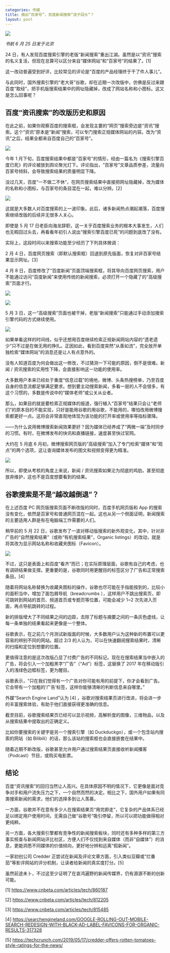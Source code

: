 ```yaml
---
categories: 传媒
title: 摘出“百家号”，百度新闻搜索“浪子回头”？
layout: post
---
```


![](http://ww1.sinaimg.cn/large/4b91f9d5ly1g4dphgsydxj20xe0hm45g.jpg)

*书航 6 月 25 日发于北京*

24 日，有人发现百度搜索引擎的老版“新闻搜索”重出江湖。虽然是以“资讯”搜索的名义复活，但现在总算可以区分来自“媒体网站”和“百家号”的结果了。[1]

这一改动普遍受到好评，比较常见的评论是“百度的产品经理终于干了件人事儿”。

与此同时，国外搜索引擎的“老大哥”谷歌，却在近期一次改版中，仿佛是反过来跟百度“取经”，把手机版搜索结果中的网址隐藏掉，改成了网站名称和小图标。这又是怎么回事呢？

## 百度“资讯搜索”的改版历史和原因

在此之前，如果你观察百度的搜索框，会发现主要的“网页”搜索旁边是“资讯”搜索。这个“资讯”原本是“新闻”搜索，可以专门搜索正规媒体网站的内容。改为“资讯”之后，结果全都来自百度自己的“百家号”。

![](http://ww1.sinaimg.cn/large/4b91f9d5ly1g4dojx2tofj20so057gnj.jpg)

今年 1 月下旬，百度搜索结果中都是“百家号”的情形，经由一篇名为《搜索引擎百度已死》的评论被放到舆论聚光灯下。评论指出，“百家号”文章品质参差，流量向百家号倾斜，会导致搜索结果的质量明显下降。

没过几天，百度“一不做二不休”，在网页搜索结果中直接把网址隐藏掉，改为媒体的名称和小图标，与百家号的条目混在一起，难以分辨。[2]

![](http://ww1.sinaimg.cn/large/4b91f9d5ly1g4dpi7hlpvj20jg0kgk7s.jpg)

这就是大多数人对百度搜索的上一波印象。此后，诸多新闻热点潮起潮落，百度搜索继续改版的后续并无很多人关心。

即使是 5 月 17 日老臣向海龙辞职，这一关乎百度搜索业务的根本大事发生，人们也无暇回过头去，再看看年初引人说出“搜索引擎百度已死”的问题到底改了没有。

实际上，这段时间以来搜索功能至少经历了下列具体微调：

2 月 4 日，百度网页搜索（即默认搜索框）回退到原先版面，恢复对非百家号结果显示网址。[3]

4 月 8 日，百度修改了“百度新闻”页面顶端搜索框，将其导向百度网页搜索，用户不能通过访问“百度新闻”来使用传统的新闻搜索，必须打开一个隐藏了的“高级搜索”页面才行。

![](http://ww1.sinaimg.cn/large/4b91f9d5ly1g4dokgu253j20in0a7whr.jpg)

![](http://ww1.sinaimg.cn/large/4b91f9d5gy1g4do2jsaklj20h90d53z2.jpg)

5 月 3 日，这一“高级搜索”页面也被干掉，老版“新闻搜索”只能通过手动添加搜索引擎代码的方式继续使用。

![](http://ww1.sinaimg.cn/large/4b91f9d5gy1g4do4i2tiej20hb0bfq3l.jpg)

如果单看这样的时间线，似乎还想用百度继续检索正规新闻网站内容的“遗老遗少”只不过是在做无用的挣扎。正因如此，看到百度突然“从善如流”，完全放开单独检索“媒体网站”的消息还是让人有点意外的。

没有人知道百度为何会做出这一修改，不过猜测一下可能的原因，倒不是很难。新闻 / 资讯搜索的实用性下降，会直接影响这一功能的使用率。

大多数用户本来已经处于重度“信息过载”的境地，微博、头条热搜榜单，乃至百度自身的信息流都足够满足要求。想到要主动搜索新闻，多看一层的人不会很多，有这个习惯的，多数是传说中的“媒体老师”或公关从业者。

那么，如果目的就是要检索正规媒体的报道，强行植入“百家号”结果只会让“老师们”的原本目的不能实现，只好是能用谷歌的用谷歌，不能用的，哪怕改用微博搜索都更好一点。这将会非常直观地体现为该功能的打开率或使用率等指标骤降。

——为什么说用微博搜索新闻效果更好？因为媒体已经养成了“两微一端”及时同步的习惯。有时，在微博发布的快讯和直播链接，速度甚至快过官网。

大约在 5 月底 6 月初，微博搜索网页版的“高级搜索”加入了专门检索“媒体”和“观点”的两个选项，这让查询媒体发布的图文和视频变得更为精准。

![](http://ww1.sinaimg.cn/large/4b91f9d5ly1g4doiozo77j21790p7456.jpg)

所以，即使从考核的角度上来说，新闻 / 资讯搜索如果沦为彻底的鸡肋，甚至彻底放弃维护，这也不是百度想要看到的结果。

## 谷歌搜索是不是“越改越倒退”？

在上述百度 PC 网页版搜索页面不断改版的同时，百度手机网页版和 App 的搜索没有变化，依然是百家号和普通网页混在一起。这也从另一个侧面证明，新闻搜索的主要适用人群是有在电脑端工作需要的人们。

稍早前的 5 月 22 日，谷歌发布了一波对移动版搜索的新外观变化，其中，针对非广告的“自然搜索结果”（或称“有机搜索结果”，Organic listings）的改动，就是将其改为显示网站名称和收藏夹图标（Favicon）。

![](http://ww1.sinaimg.cn/large/4b91f9d5ly1g4doxmqvhlj20lc0k8al7.jpg)

不过，这只是表面上和百度“看齐”而已；在实际原理层面，谷歌有自己的考虑，也有调研结果做支撑。更重要的是，谷歌同时用更醒目的标签区分了广告和正常搜索条目。[4]

随着将网站名称替换为收藏夹图标的操作，谷歌也尽可能在手指能按到的，比较小的面积当中，增加了面包屑导航（breadcrumbs ），这样用户不跳出搜索页，即可跳转到网站的首页、频道首页或专题页等位置，可能会减少 1~2 次先进入页面，再点导航跳转的过程。

新的排版增大了不同结果之间的边距，去除了标题与摘要之间的一条灰色虚线，让每一条单独的结果看起来更像是一个整体。

谷歌表示，在之前几个月测试新版面的时候，大多数用户认为这种新的布置可以更容易的辨别不同的网站。超过 2/3 的人认为，可以在快速翻阅搜索结果时，清晰的扫描和定位到想要的位置。

更值得注意的是这次改版凸显了付费广告的不同标记。现在在搜索结果当中嵌入的广告，将会引入一个加粗黑字“广告”（“Ad”）标签，这替换了 2017 年在移动版引入的浅绿色边框标签，更为醒目。 

谷歌表示，“只在我们觉得有一个广告对你可能有用的前提下，你才会看到广告。它会带有一个加粗的‘广告’标签，这样你能够清晰的判断信息来自哪里。”

外媒“Search Engine Land”认为 [4] ，谷歌对搜索结果页进行改进，将会进一步的丰富搜索体验，有助于他们直接获得更准确的信息。

截至目前，谷歌搜索结果页已经可以显示视频，高解析度的图像，三维物品，以及从搜索结果中提取出的正确定义。

比如你要搜索的关键字是另一个搜索引擎（如 Duckduckgo），或一个包含站内搜索的网站（如 Bilibili）的话，那么该站的搜索框也会直接嵌套在结果中。

随着近期不断改版，谷歌甚至允许用户通过搜索结果页直接收听新闻播客（Podcast）节目，或购买电影票。

## 结论

百度“资讯搜索”的回归当然让人高兴。在具体原因不明的情况下，它更像是面对竞争对手和用户流失压力之下，一个自然而然的决定。相比之下，国外用户如果有同类搜索新闻的需求，他们的选择多到让人羡慕。

一方面，谷歌并不在意有多少人在搜索结果页“用完即走”，它复杂的产品体系已经足以绑定用户使用时间，无需自己做“谷歌号”吸引停留，所以可以把功能做得相对更纯粹。

另一方面，各大搜索引擎都有竞争性的新闻搜索板块，同时还有多种多样的第三方事实核查与新闻网站评比社区，方便人们不仅找到来自媒体（而非“自媒体”）的消息，更能洞悉不同媒体的价值倾向，更好地分辨和远离“假新闻”。

一家初创公司 Credder 正尝试在新闻及评论文章方面，引入类似豆瓣或“烂番茄”等影评网站的评分机制，让读者给新闻的真实度打分。[5]

虽然前途未卜，不过这至少证明了在哀鸿遍野的新闻传媒界，仍有源源不断的创新可能。

[1] https://www.cnbeta.com/articles/tech/860187

[2] https://www.cnbeta.com/articles/tech/812205

[3] https://www.cnbeta.com/articles/tech/815485

[4] https://searchengineland.com/GOOGLE-ROLLING-OUT-MOBILE-SEARCH-REDESIGN-WITH-BLACK-AD-LABEL-FAVICONS-FOR-ORGANIC-RESULTS-317328

[5] https://techcrunch.com/2019/05/17/credder-offers-rotten-tomatoes-style-ratings-for-the-news/